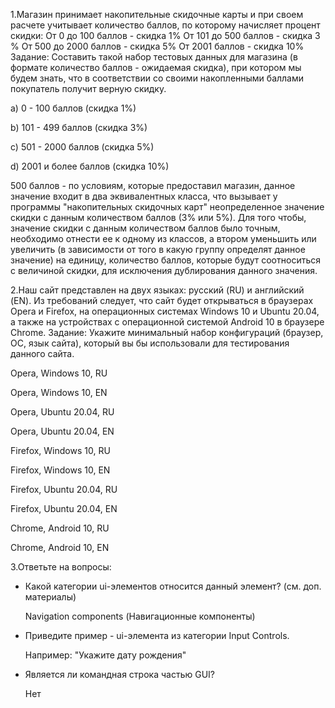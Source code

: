 1.Магазин принимает накопительные скидочные карты и при своем расчете учитывает количество баллов, по которому начисляет процент скидки: От 0 до 100 баллов - скидка 1% От 101 до 500 баллов - скидка 3 % От 500 до 2000 баллов - скидка 5% От 2001 баллов - скидка 10%
Задание: Составить такой набор тестовых данных для магазина (в формате количество баллов - ожидаемая скидка), при котором мы будем знать, что в соответствии со своими накопленными баллами покупатель получит верную скидку.

a) 0 - 100 баллов  (скидка 1%)

b) 101 - 499 баллов (скидка 3%)

c) 501 - 2000 баллов (скидка 5%)

d) 2001 и более баллов (скидка 10%)

500 баллов - по условиям, которые предоставил магазин, данное значение входит в два эквивалентных класса, что вызывает у программы "накопительных скидочных карт" неопределенное значение скидки с данным количеством баллов (3% или 5%). Для того чтобы, значение скидки с данным количеством баллов было точным, необходимо отнести ее к одному из классов, а втором уменьшить или увеличить (в зависимости от того в какую группу определят данное значение) на единицу, количество баллов, которые будут соотноситься с величиной скидки, для исключения дублирования данного значения.   

2.Наш сайт представлен на двух языках: русский (RU) и английский (EN). Из требований следует, что сайт будет открываться в браузерах Opera и Firefox, на операционных системах Windows 10 и Ubuntu 20.04, а также на устройствах с операционной системой Android 10 в браузере Chrome.
Задание: Укажите минимальный набор конфигураций (браузер, ОС, язык сайта), который вы бы использовали для тестирования данного сайта.

  Opera,  Windows 10, RU
  
  Opera,  Windows 10, EN
  
  Opera,  Ubuntu 20.04, RU
  
  Opera,  Ubuntu 20.04, EN
  
  Firefox,  Windows 10, RU
  
  Firefox,  Windows 10, EN
  
  Firefox,  Ubuntu 20.04, RU
  
  Firefox,  Ubuntu 20.04, EN
  
  Chrome, Android 10, RU
  
  Chrome, Android 10, EN

3.Ответьте на вопросы:

- Какой категории ui-элементов относится данный элемент? (см. доп. материалы)
   
  Navigation components (Навигационные компоненты)

- Приведите пример - ui-элемента из категории Input Controls.

  Например: "Укажите дату рождения"

- Является ли командная строка частью GUI?
  
  Нет
